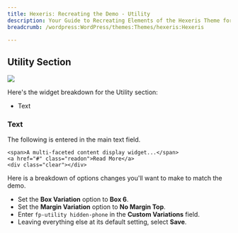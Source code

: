```yaml
---
title: Hexeris: Recreating the Demo - Utility
description: Your Guide to Recreating Elements of the Hexeris Theme for WordPress
breadcrumb: /wordpress:WordPress/themes:Themes/hexeris:Hexeris

---
```


Utility Section
-----

![][demo]

Here's the widget breakdown for the Utility section:

* Text

### Text

The following is entered in the main text field.

~~~
<span>A multi-faceted content display widget...</span>
<a href="#" class="readon">Read More</a>
<div class="clear"></div>
~~~

Here is a breakdown of options changes you'll want to make to match the demo.

* Set the **Box Variation** option to **Box 6**.
* Set the **Margin Variation** option to **No Margin Top**.
* Enter `fp-utility hidden-phone` in the **Custom Variations** field.
* Leaving everything else at its default setting, select **Save**.

[demo]: assets/demo_3.jpeg